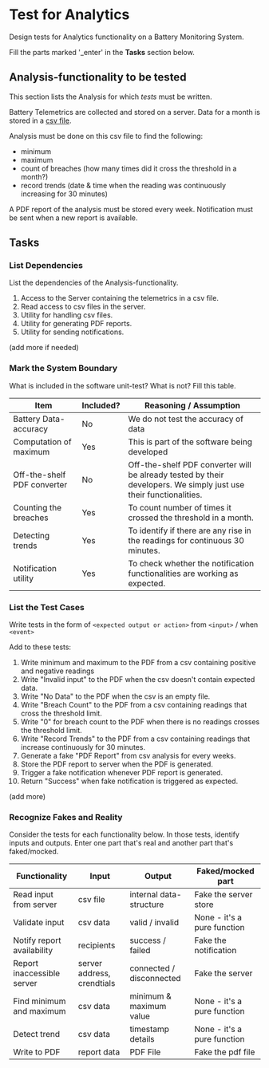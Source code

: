 # Test for Analytics

Design tests for Analytics functionality on a Battery Monitoring System.

Fill the parts marked '_enter' in the **Tasks** section below.

## Analysis-functionality to be tested

This section lists the Analysis for which _tests_ must be written.

Battery Telemetrics are collected and stored on a server.
Data for a month is stored in a [csv file](https://en.wikipedia.org/wiki/Comma-separated_values).

Analysis must be done on this csv file to find the following:
- minimum
- maximum
- count of breaches (how many times did it cross the threshold in a month?)
- record trends (date & time when the reading was continuously increasing for 30 minutes)

A PDF report of the analysis must be stored every week.
Notification must be sent when a new report is available.

## Tasks

### List Dependencies

List the dependencies of the Analysis-functionality.

1. Access to the Server containing the telemetrics in a csv file.
2. Read access to csv files in the server.
3. Utility for handling csv files.
4. Utility for generating PDF reports.
5. Utility for sending notifications. 

(add more if needed)

### Mark the System Boundary

What is included in the software unit-test? What is not? Fill this table.

| Item                      | Included?     | Reasoning / Assumption
|---------------------------|---------------|---
Battery Data-accuracy       | No            | We do not test the accuracy of data
Computation of maximum      | Yes           | This is part of the software being developed
Off-the-shelf PDF converter | No            | Off-the-shelf PDF converter will be already tested by their developers. We simply just use their functionalities.
Counting the breaches       | Yes           | To count number of times it crossed the threshold in a month.
Detecting trends            | Yes           | To identify if there are any rise in the readings for continuous 30 minutes.
Notification utility        | Yes           | To check whether the notification functionalities are working as expected. 

### List the Test Cases

Write tests in the form of `<expected output or action>` from `<input>` / when `<event>`

Add to these tests:

1. Write minimum and maximum to the PDF from a csv containing positive and negative readings
2. Write "Invalid input" to the PDF when the csv doesn't contain expected data.
3. Write "No Data" to the PDF when the csv is an empty file.
4. Write "Breach Count" to the PDF from a csv containing readings that cross the threshold limit.
5. Write "0" for breach count to the PDF when there is no readings crosses the threshold limit.
6. Write "Record Trends" to the PDF from a csv containing readings that increase continuously for 30 minutes.
7. Generate a fake "PDF Report" from csv analysis for every weeks.
8. Store the PDF report to server when the PDF is generated. 
9. Trigger a fake notification whenever PDF report is generated.
10. Return "Success" when fake notification is triggered as expected.

(add more)

### Recognize Fakes and Reality

Consider the tests for each functionality below.
In those tests, identify inputs and outputs.
Enter one part that's real and another part that's faked/mocked.

| Functionality            | Input        | Output                      | Faked/mocked part
|--------------------------|--------------|-----------------------------|---
Read input from server     | csv file     | internal data-structure     | Fake the server store
Validate input             | csv data     | valid / invalid             | None - it's a pure function
Notify report availability | recipients   | success / failed            | Fake the notification
Report inaccessible server | server address, crendtials | connected / disconnected               | Fake the server
Find minimum and maximum   | csv data     | minimum & maximum value     | None - it's a pure function
Detect trend               | csv data     | timestamp details           | None - it's a pure function
Write to PDF               | report data  | PDF File                    | Fake the pdf file
